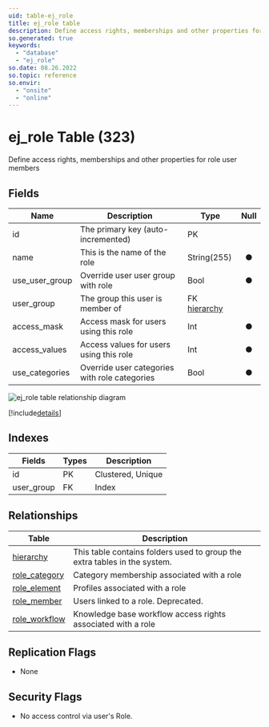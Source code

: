 ```yaml
---
uid: table-ej_role
title: ej_role table
description: Define access rights, memberships and other properties for role user members
so.generated: true
keywords:
  - "database"
  - "ej_role"
so.date: 08.26.2022
so.topic: reference
so.envir:
  - "onsite"
  - "online"
---
```


# ej\_role Table (323)

Define access rights, memberships and other properties for role user members

## Fields

| Name | Description | Type | Null |
|------|-------------|------|:----:|
|id|The primary key (auto-incremented)|PK| |
|name|This is the name of the role|String(255)|&#x25CF;|
|use\_user\_group|Override user user group with role|Bool|&#x25CF;|
|user\_group|The group this user is member of |FK [hierarchy](hierarchy.md)| |
|access\_mask|Access mask for users using this role|Int|&#x25CF;|
|access\_values|Access values for users using this role|Int|&#x25CF;|
|use\_categories|Override user categories with role categories|Bool|&#x25CF;|


![ej_role table relationship diagram](./media/ej_role.png)

[!include[details](./includes/ej-role.md)]

## Indexes

| Fields | Types | Description |
|--------|-------|-------------|
|id |PK |Clustered, Unique |
|user\_group |FK |Index |

## Relationships

| Table|  Description |
|------|-------------|
|[hierarchy](hierarchy.md)  |This table contains folders used to group the extra tables in the system. |
|[role\_category](role-category.md)  |Category membership associated with a role |
|[role\_element](role-element.md)  |Profiles associated with a role |
|[role\_member](role-member.md)  |Users linked to a role. Deprecated. |
|[role\_workflow](role-workflow.md)  |Knowledge base workflow access rights associated with a role |


## Replication Flags

* None

## Security Flags

* No access control via user's Role.

